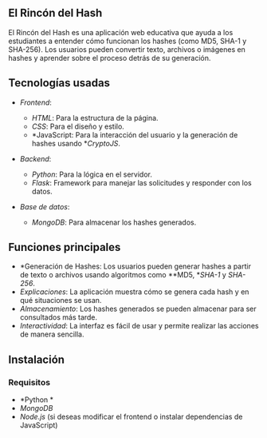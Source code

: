 ## El Rincón del Hash

El Rincón del Hash es una aplicación web educativa que ayuda a los estudiantes a entender cómo funcionan los hashes (como MD5, SHA-1 y SHA-256). Los usuarios pueden convertir texto, archivos o imágenes en hashes y aprender sobre el proceso detrás de su generación.

## Tecnologías usadas

- *Frontend*:
  - *HTML*: Para la estructura de la página.
  - *CSS*: Para el diseño y estilo.
  - *JavaScript: Para la interacción del usuario y la generación de hashes usando **CryptoJS*.

- *Backend*:
  - *Python*: Para la lógica en el servidor.
  - *Flask*: Framework para manejar las solicitudes y responder con los datos.

- *Base de datos*:
  - *MongoDB*: Para almacenar los hashes generados.

## Funciones principales

- *Generación de Hashes: Los usuarios pueden generar hashes a partir de texto o archivos usando algoritmos como **MD5, **SHA-1* y *SHA-256*.
- *Explicaciones*: La aplicación muestra cómo se genera cada hash y en qué situaciones se usan.
- *Almacenamiento*: Los hashes generados se pueden almacenar para ser consultados más tarde.
- *Interactividad*: La interfaz es fácil de usar y permite realizar las acciones de manera sencilla.

## Instalación

### Requisitos

- *Python *  
- *MongoDB*  
- *Node.js* (si deseas modificar el frontend o instalar dependencias de JavaScript)